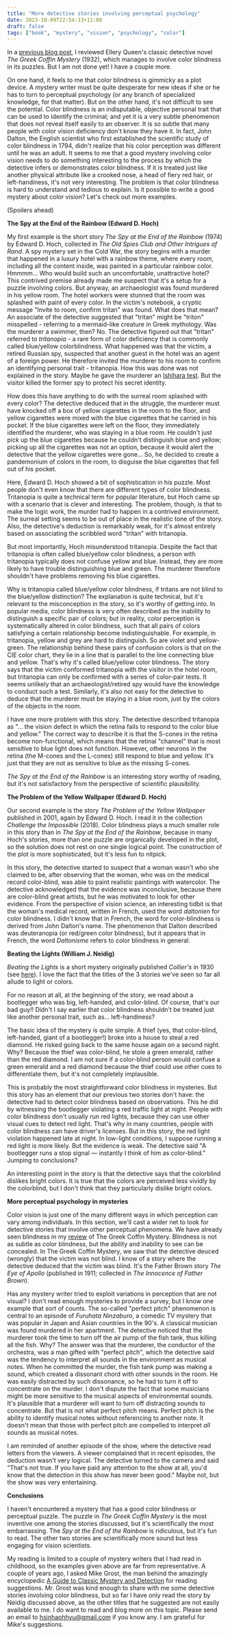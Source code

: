 ```yaml
---
title: "More detective stories involving perceptual psychology"
date: 2023-10-09T22:54:13+11:00
draft: false
tags: ["book", "mystery", "vision", "psychology", "color"]
---
```

In a [previous blog post](https://www.hhyu.org/posts/2023_10_04_ellery_queen_greek_coffin/), I reviewed Ellery Queen's classic detective novel _The Greek Coffin Mystery_ (1932), which manages to involve color blindness in its puzzles.  But I am not done yet!  I have a couple more. 

On one hand, it feels to me that color blindness is gimmicky as a plot device.  A mystery writer must be quite desperate for new ideas if she or he has to turn to perceptual psychology (or any branch of specialized knowledge, for that matter).  But on the other hand, it's not difficult to see the potential. Color blindness is an indisputable, objective personal trait that can be used to identify the criminal; and yet it is a very subtle phenomenon that does not reveal itself easily to an observer.  It is so subtle that many people with color vision deficiency don't know they have it.  In fact, John Dalton, the English scientist who first established the scientific study of color blindness in 1794, didn't realize that his color perception was different until he was an adult.  It seems to me that a good mystery involving color vision needs to do something interesting to the process by which the detective infers or demonstrates color blindness.  If it is treated just like another physical attribute like a crooked nose, a head of fiery red hair, or left-handiness, it's not very interesting.  The problem is that color blindness is hard to understand and tedious to explain.  Is it possible to write a good mystery about color vision?  Let's check out more examples.

(Spoilers ahead)

**The Spy at the End of the Rainbow (Edward D. Hoch)**

My first example is the short story _The Spy at the End of the Rainbow_ (1974) by Edward D. Hoch, collected in _The Old Spies Club and Other Intrigues of Rand_.  A spy mystery set in the Cold War, the story begins with a murder that happened in a luxury hotel with a rainbow theme, where every room, including all the content inside, was painted in a particular rainbow color.  Hmmmm... Who would build such an uncomfortable, unattractive hotel?  This contrived premise already made me suspect that it's a setup for a puzzle involving colors.  But anyway, an archaeologist was found murdered in his yellow room.  The hotel workers were stunned that the room was splashed with paint of every color.  In the victim's notebook, a cryptic message "Invite to room, confirm tritan" was found.  What does that mean?  An associate of the detective suggested that "tritan" might be "triton" misspelled -  referring to a mermaid-like creature in Greek mythology.  Was the  murderer a swimmer, then?  No. The detective figured out that "tritan" referred to _tritanopia_ - a rare form of color deficiency that is commonly called blue/yellow colorblindness.  What happened was that the victim, a retired Russian spy, suspected that another guest in the hotel was an agent of a foreign power.  He therefore invited the murderer to his room to confirm an identifying personal trait - tritanopia.  How this was done was not explained in the story.  Maybe he gave the murderer an [Ishihara test](https://en.wikipedia.org/wiki/Ishihara_test).  But the visitor killed the former spy to protect his secret identity.

How does this have anything to do with the surreal room splashed with every color?  The detective deduced that in the struggle, the murderer must have knocked off a box of yellow cigarettes in the room to the floor, and yellow cigarettes were mixed with the blue cigarettes that he carried in his pocket.  If the blue cigarettes were left on the floor, they immediately identified the murderer, who was staying in a blue room.  He couldn't just pick up the blue cigarettes because he couldn't distinguish blue and yellow; picking up all the cigarettes was not an option, because it would alert the detective that the yellow cigarettes were gone...  So, he decided to create a pandemonium of colors in the room, to disguise the blue cigarettes that fell out of his pocket. 

Here, Edward D. Hoch showed a bit of sophistication in his puzzle. Most people don't even know that there are different types of color blindness.  Tritanopia is quite a technical term for popular literature, but Hoch came up with a scenario that is clever and interesting.  The problem, though, is that to make the logic work, the murder had to happen in a contrived environment.  The surreal setting seems to be out of place in the realistic tone of the story.  Also, the detective's deduction is remarkably weak, for it's almost entirely based on associating the scribbled word "tritan" with tritanopia. 

But most importantly, Hoch misunderstood tritanopia.  Despite the fact that tritanopia is often called blue/yellow color blindness, a person with tritanopia typically does not confuse yellow and blue.  Instead, they are more likely to have trouble distinguishing blue and green.  The murderer therefore shouldn't have problems removing his blue cigarettes. 

Why is tritanopia called blue/yellow color blindness, if tritans are not blind to the blue/yellow distinction?  The explanation is quite technical, but it's relevant to the misconception in the story, so it's worthy of getting into.  In popular media, color blindness is very often described as the inability to distinguish a specific pair of colors; but in reality, color perception is systematically altered in color blindness, such that all pairs of colors satisfying a certain relationship become indistinguishable.  For example, in tritanopia, yellow and grey are hard to distinguish.  So are violet and yellow-green.  The relationship behind these pairs of confusion colors is that on the CIE color chart, they lie in a line that is parallel to the line connecting blue and yellow.  That's why it's called blue/yellow color blindness.  The story says that the victim conformed tritanopia with the visitor in the hotel room, but tritanopia can only be confirmed with a series of color-pair tests.  It seems unlikely that an archaeologist/retired spy would have the knowledge to conduct such a test.  Similarly, it's also not easy for the detective to deduce that the murderer must be staying in a blue room, just by the colors of the objects in the room.

I have one more problem with this story. The detective described tritanopia as "... the vision defect in which the retina fails to respond to the color blue and yellow."  The correct way to describe it is that the S-cones in the retina become non-functional, which means that the retinal "channel" that is most sensitive to blue light does not function.  However, other neurons in the retina (the M-cones and the L-cones) still respond to blue and yellow.  It's just that they are not as sensitive to blue as the missing S-cones.

_The Spy at the End of the Rainbow_ is an interesting story worthy of reading, but it's not satisfactory from the perspective of scientific plausibility.  

**The Problem of the Yellow Wallpaper (Edward D. Hoch)** 

Our second example is the story _The Problem of the Yellow Wallpaper_ published in 2001, again by Edward D. Hoch.  I read it in the collection _Challenge the Impossible_ (2018).  Color blindness plays a much smaller role in this story than in _The Spy at the End of the Rainbow_, because in many Hoch's stories, more than one puzzle are organically developed in the plot, so the solution does not rest on one single logical point.  The construction of the plot is more sophisticated, but it's less fun to nitpick.

In this story, the detective started to suspect that a woman wasn't who she claimed to be, after observing that the woman, who was on the medical record color-blind, was able to paint realistic paintings with watercolor.  The detective acknowledged that the evidence was inconclusive, because there are color-blind great artists, but he was motivated to look for other evidence.  From the perspective of vision science, an interesting tidbit is that the woman's medical record, written in French, used the word _daltonien_ for color blindness.  I didn't know that in French, the word for color-blindness is derived from John Dalton's name.  The phenomenon that Dalton described was deuteranopia (or red/green color blindness), but it appears that in French, the word _Daltonisme_ refers to color blindness in general.

**Beating the Lights (William J. Neidig)**

_Beating the Lights_ is a short mystery originally published _Collier's_ in 1930 (see [here](http://carrdickson.blogspot.com/2018/01/im-looking-for-clues.html)).  I love the fact that the titles of the 3 stories we've seen so far all allude to light or colors.  

For no reason at all, at the beginning of the story, we read about a bootlegger who was big, left-handed, and color-blind.  Of course, that's our bad guy!!  Didn't I say earlier that color blindness shouldn't be treated just like another personal trait, such as... left-handiness?  

The basic idea of the mystery is quite simple.  A thief (yes, that color-blind, left-handed, giant of a bootlegger!) broke into a house to steal a red diamond.  He risked going back to the same house again on a second night.  Why? Because the thief was color-blind, he stole a green emerald, rather than the red diamond.  I am not sure if a color-blind person would confuse a green emerald and a red diamond because the thief could use other cues to differentiate them, but it's not completely implausible.

This is probably the most straightforward color blindness in mysteries.  But this story has an element that our previous two stories don't have: the detective had to detect color blindness based on observations.  This he did by witnessing the bootlegger violating a red traffic light at night.  People with color blindness don't usually run red lights, because they can use other visual cues to detect red light. That's why in many countries, people with color blindness can have driver's licenses.  But in this story, the red light violation happened late at night.  In low-light conditions, I suppose running a red light is more likely.  But the evidence is weak.  The detective said "A bootlegger runs a stop signal — instantly I think of him as color-blind."  Jumping to conclusions?

An interesting point in the story is that the detective says that the colorblind dislikes bright colors.  It is true that the colors are perceived less vividly by the colorblind, but I don't think that they particularly dislike bright colors.

**More perceptual psychology in mysteries**

Color vision is just one of the many different ways in which perception can vary among individuals.  In this section, we'll cast a wider net to look for detective stories that involve other perceptual phenomena.  We have already seen blindness in my [review](https://www.hhyu.org/posts/2023_10_04_ellery_queen_greek_coffin/) of The Greek Coffin Mystery.  Blindness is not as subtle as color blindness, but the ability and inability to see can be concealed.  In The Greek Coffin Mystery, we saw that the detective deuced (wrongly) that the victim was not blind.  I know of a story where the detective deduced that the victim was blind. It's the Father Brown story _The Eye of Apollo_ (published in 1911; collected in _The Innocence of Father Brown_).

Has any mystery writer tried to exploit variations in perception that are not visual?  I don't read enough mysteries to provide a survey, but I know one example that sort of counts.  The so-called "perfect pitch" phenomenon is central to an episode of _Furuhata Ninzaburo_, a comedic TV mystery that was popular in Japan and Asian countries in the 90's.  A classical musician was found murdered in her apartment.  The detective noticed that the murderer took the time to turn off the air pump of the fish tank, thus killing all the fish.  Why? The answer was that the murderer, the conductor of the orchestra, was a man gifted with "perfect pitch", which the detective said was the tendency to interpret all sounds in the environment as musical notes.  When he committed the murder, the fish tank pump was making a sound, which created a dissonant chord with other sounds in the room.  He was easily distracted by such dissonance, so he had to turn it off to concentrate on the murder.  I don't dispute the fact that some musicians might be more sensitive to the musical aspects of environmental sounds.  It's plausible that a murderer will want to turn off distracting sounds to concentrate.  But that is not what perfect pitch means. Perfect pitch is the ability to identify musical notes without referencing to another note.  It doesn't mean that those with perfect pitch are compelled to interpret _all_ sounds as musical notes.

I am reminded of another episode of the show, where the detective read letters from the viewers.  A viewer complained that in recent episodes, the deduction wasn't very logical.  The detective turned to the camera and said "That's not true.  If you have paid any attention to the show at all, you'd know that the detection in this show has never been good." Maybe not, but the show was very entertaining.

**Conclusions**

I haven't encountered a mystery that has a good color blindness or perceptual puzzle. The puzzle in _The Greek Coffin Mystery_ is the most inventive one among the stories discussed, but it's scientifically the most embarrassing.  The _Spy at the End of the Rainbow_ is ridiculous, but it's fun to read.  The other two stories are scientifically more sound but less engaging for vision scientists.

My reading is limited to a couple of mystery writers that I had read in childhood, so the examples given above are far from representative.  A couple of years ago, I asked Mike Grost, the man behind the amazingly encyclopedic [A Guide to Classic Mystery and Detection](https://mikegrost.com/classics.htm) for reading suggestions.  Mr. Grost was kind enough to share with me some detective stories involving color blindness, but so far I have only read the story by Neidig discussed above, as the other titles that he suggested are not easily available to me.  I do want to read and blog more on this topic.  Please send an email to hsinhaohhyu@gmail.com if you know any.  I am grateful for Mike's suggestions.
